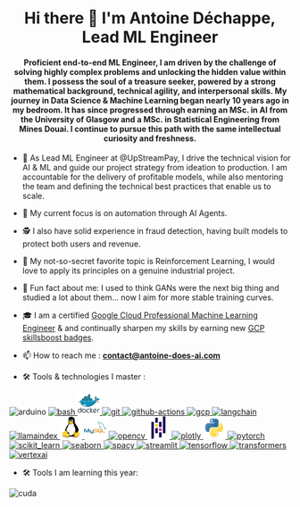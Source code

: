 <h1 align="center"> Hi there 👋 I'm Antoine Déchappe, Lead ML Engineer</h1>


<h4 align="center">Proficient end-to-end ML Engineer, I am driven by the challenge of solving highly complex problems and unlocking the hidden value within them. I possess the soul of a treasure seeker, powered by a strong mathematical background, technical agility, and interpersonal skills. My journey in Data Science & Machine Learning began nearly 10 years ago in my bedroom. It has since progressed through earning an MSc. in AI from the University of Glasgow and a MSc. in Statistical Engineering from Mines Douai. I continue to pursue this path with the same intellectual curiosity and freshness.</h3>

- 🔭 As Lead ML Engineer at @UpStreamPay, I drive the technical vision for AI & ML and guide our project strategy from ideation to production. I am accountable for the delivery of profitable models, while also mentoring the team and defining the technical best practices that enable us to scale.
- 🤖 My current focus is on automation through AI Agents.
- 🕵️ I also have solid experience in fraud detection, having built models to protect both users and revenue.
- 🫥 My not-so-secret favorite topic is Reinforcement Learning, I would love to apply its principles on a genuine industrial project.
- 🥸 Fun fact about me: I used to think GANs were the next big thing and studied a lot about them... now I aim for more stable training curves.
- 🎓 I am a certified [Google Cloud Professional Machine Learning Engineer](https://google.accredible.com/2c755aa9-55bc-4977-b61e-7decd812a43akey=3b0e57f6a6826e7a39c8937d558851a71fa8d43b547e8db036d3d2a0c0a4c5da) & and continually sharpen my skills by earning new [GCP skillsboost badges](https://www.cloudskillsboost.google/public_profiles/9a84d1f9-3767-4850-9961-d0d1dcbcda43).

- 📫 How to reach me : **contact@antoine-does-ai.com**

- 🛠️ Tools & technologies I master : 
<p <a href="https://www.arduino.cc/" target="_blank" rel="noreferrer"> <img src="https://cdn.worldvectorlogo.com/logos/arduino-1.svg" alt="arduino" width="40" height="40"/> </a> <a href="https://www.gnu.org/software/bash/" target="_blank" rel="noreferrer"> <img src="https://www.vectorlogo.zone/logos/gnu_bash/gnu_bash-icon.svg" alt="bash" width="40" height="40"/> </a> <a href="https://www.docker.com/" target="_blank" rel="noreferrer"> <img src="https://raw.githubusercontent.com/devicons/devicon/master/icons/docker/docker-original-wordmark.svg" alt="docker" width="40" height="40"/> </a> <a href="https://git-scm.com/" target="_blank" rel="noreferrer"> <img src="https://upload.wikimedia.org/wikipedia/commons/thumb/3/3f/Git_icon.svg/2048px-Git_icon.svg.png" alt="git" width="40" height="40"/> </a> <a href="https://github.com/features/actions" target="_blank" rel="noreferrer"> <img src="https://avatars.githubusercontent.com/u/54465427?v=4" alt="github-actions" width="40" height="40"/> </a> <a href="https://cloud.google.com" target="_blank" rel="noreferrer"> <img src="https://www.vectorlogo.zone/logos/google_cloud/google_cloud-icon.svg" alt="gcp" width="40" height="40"/> </a> <a href="https://www.langchain.com" target="_blank" rel="noreferrer"> <img src="https://avatars.githubusercontent.com/u/126733545?s=200&v=4" alt="langchain" width="40" height="40"/> </a> <a href="https://www.llamaindex.ai/" target="_blank" rel="noreferrer"> <img src="https://asset.brandfetch.io/id6a4s3gXI/idncpUsO_z.jpeg?updated=1701884586430" alt="llamaindex" width="40" height="40"/> </a> <a href="https://www.linux.org/" target="_blank" rel="noreferrer"> <img src="https://raw.githubusercontent.com/devicons/devicon/master/icons/linux/linux-original.svg" alt="linux" width="40" height="40"/> </a> <a href="https://www.mysql.com/" target="_blank" rel="noreferrer"> <img src="https://raw.githubusercontent.com/devicons/devicon/master/icons/mysql/mysql-original-wordmark.svg" alt="mysql" width="40" height="40"/> </a> <a href="https://opencv.org/" target="_blank" rel="noreferrer"> <img src="https://www.vectorlogo.zone/logos/opencv/opencv-icon.svg" alt="opencv" width="40" height="40"/> </a> <a href="https://pandas.pydata.org/" target="_blank" rel="noreferrer"> <img src="https://raw.githubusercontent.com/devicons/devicon/2ae2a900d2f041da66e950e4d48052658d850630/icons/pandas/pandas-original.svg" alt="pandas" width="40" height="40"/> </a> <a href="https://plotly.com/python/" target="_blank" rel="noreferrer"> <img src="https://encrypted-tbn0.gstatic.com/images?q=tbn:ANd9GcR5MPNR_KMcENPJTVLri4XCVLfmzJioHeH7kFl4lr1meYxkm3Nk26Sp&usqp=CAE&s" alt="plotly" width="40" height="40"/> </a> <a href="https://www.python.org" target="_blank" rel="noreferrer"> <img src="https://raw.githubusercontent.com/devicons/devicon/master/icons/python/python-original.svg" alt="python" width="40" height="40"/> </a> <a href="https://pytorch.org/" target="_blank" rel="noreferrer"> <img src="https://www.vectorlogo.zone/logos/pytorch/pytorch-icon.svg" alt="pytorch" width="40" height="40"/> </a> <a href="https://scikit-learn.org/" target="_blank" rel="noreferrer"> <img src="https://upload.wikimedia.org/wikipedia/commons/0/05/Scikit_learn_logo_small.svg" alt="scikit_learn" width="40" height="40"/> </a> <a href="https://seaborn.pydata.org/" target="_blank" rel="noreferrer"> <img src="https://seaborn.pydata.org/_images/logo-mark-lightbg.svg" alt="seaborn" width="40" height="40"/> </a> <a href="https://spacy.io/" target="_blank" rel="noreferrer"> <img src="https://upload.wikimedia.org/wikipedia/commons/8/88/SpaCy_logo.svg" alt="spacy" width="40" height="40"/> </a> <a href="https://streamlit.io/" target="_blank" rel="noreferrer"> <img src="https://streamlit.io/images/brand/streamlit-mark-color.png" alt="streamlit" width="40" height="40"/> </a> <a href="https://www.tensorflow.org" target="_blank" rel="noreferrer"> <img src="https://www.vectorlogo.zone/logos/tensorflow/tensorflow-icon.svg" alt="tensorflow" width="40" height="40"/> </a> <a href="https://huggingface.co/docs/transformers/index" target="_blank" rel="noreferrer"> <img src="https://huggingface.co/datasets/huggingface/brand-assets/resolve/main/hf-logo.svg" alt="transformers" width="40" height="40"/> </a> <a href="https://cloud.google.com/vertex-ai/?hl=fr" target="_blank" rel="noreferrer"> <img src="https://lh3.googleusercontent.com/e5M3Bi_o8iVajobAcS0LLDDJ2RN4LzchraKjfEKWvXaTkBw2WU50kuTnF6xHzMOifL6DMe16SCUqNt5w2gB9ZA" alt="vertexai" width="40" height="40"/> </a> </p>

- 🛠️ Tools I am learning this year:
<p <a href="https://docs.nvidia.com/cuda/cuda-toolkit-release-notes/index.html" target="_blank" rel="noreferrer"> <img src="https://docs.nvidia.com/cuda/_static/Logo_and_CUDA.png" alt="cuda" width="40" height="40"/> </a>  </p>
